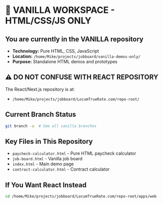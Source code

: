 # 🚨 VANILLA WORKSPACE - HTML/CSS/JS ONLY

## You are currently in the VANILLA repository
- **Technology:** Pure HTML, CSS, JavaScript
- **Location:** `/home/Mike/projects/jobboard/vanilla-demos-only/`
- **Purpose:** Standalone HTML demos and prototypes

## ⚠️ DO NOT CONFUSE WITH REACT REPOSITORY
The React/Next.js repository is at:
- `/home/Mike/projects/jobboard/LocumTrueRate.com/repo-root/`

## Current Branch Status
```bash
git branch -a  # See all vanilla branches
```

## Key Files in This Repository
- `paycheck-calculator.html` - Pure HTML paycheck calculator
- `job-board.html` - Vanilla job board
- `index.html` - Main demo page
- `contract-calculator.html` - Contract calculator

## If You Want React Instead
```bash
cd /home/Mike/projects/jobboard/LocumTrueRate.com/repo-root/apps/web
```